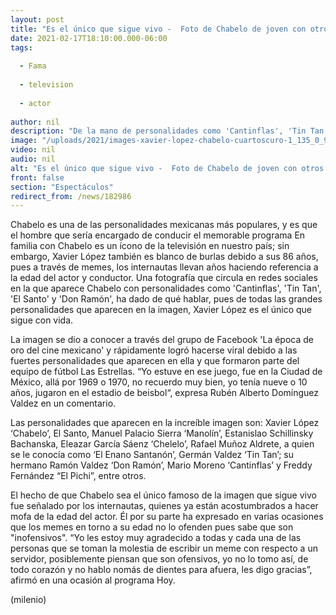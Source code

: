 ```yaml
---
layout: post
title: "Es el único que sigue vivo -  Foto de Chabelo de joven con otros famosos se hace viral"
date: 2021-02-17T18:10:00.000-06:00
tags:
  
  - Fama
  
  - television
  
  - actor
  
author: nil
description: "De la mano de personalidades como 'Cantinflas', 'Tin Tan', 'El Santo' y 'Don Ramón', la increíble fotografía donde aparece Chabelo ha causado memes al respecto."
image: "/uploads/2021/images-xavier-lopez-chabelo-cuartoscuro-1_135_0_948_590.jpg"
video: nil
audio: nil
alt: "Es el único que sigue vivo -  Foto de Chabelo de joven con otros famosos se hace viral"
front: false
section: "Espectáculos"
redirect_from: /news/182986
---
```


Chabelo es una de las personalidades mexicanas más populares, y es que el hombre que sería encargado de conducir el memorable programa En familia con Chabelo es un ícono de la televisión en nuestro país; sin embargo, Xavier López también es blanco de burlas debido a sus 86 años, pues a través de memes, los internautas llevan años haciendo referencia a la edad del actor y conductor. Una fotografía que circula en redes sociales en la que aparece Chabelo con personalidades como 'Cantinflas', 'Tin Tan', 'El Santo' y 'Don Ramón', ha dado de qué hablar, pues de todas las grandes personalidades que aparecen en la imagen, Xavier López es el único que sigue con vida. 

La imagen se dio a conocer a través del grupo de Facebook 'La época de oro del cine mexicano' y rápidamente logró hacerse viral debido a las fuertes personalidades que aparecen en ella y que formaron parte del equipo de fútbol Las Estrellas. “Yo estuve en ese juego, fue en la Ciudad de México, allá por 1969 o 1970, no recuerdo muy bien, yo tenía nueve o 10 años, jugaron en el estadio de beisbol“, expresa Rubén Alberto Domínguez Valdez en un comentario. 

Las personalidades que aparecen en la increíble imagen son: Xavier López ‘Chabelo’, El Santo, Manuel Palacio Sierra ‘Manolín’, Estanislao Schillinsky Bachanska, Eleazar García Sáenz ‘Chelelo’, Rafael Muñoz Aldrete, a quien se le conocía como ‘El Enano Santanón’, Germán Valdez ‘Tin Tan’; su hermano Ramón Valdez ‘Don Ramón’, Mario Moreno ‘Cantinflas’ y Freddy Fernández “El Pichi”, entre otros. 

El hecho de que Chabelo sea el único famoso de la imagen que sigue vivo fue señalado por los internautas, quienes ya están acostumbrados a hacer mofa de la edad del actor. Él por su parte ha expresado en varias ocasiones que los memes en torno a su edad no lo ofenden pues sabe que son "inofensivos". “Yo les estoy muy agradecido a todas y cada una de las personas que se toman la molestia de escribir un meme con respecto a un servidor, posiblemente piensan que son ofensivos, yo no lo tomo así, de todo corazón y no hablo nomás de dientes para afuera, les digo gracias”, afirmó en una ocasión al programa Hoy. 

(milenio)